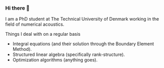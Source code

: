 ### Hi there 👋 

I am a PhD student at The Technical University of Denmark working in the field of numerical acoustics. 

Things I deal with on a regular basis
* Integral equations (and their solution through the Boundary Element Method).
* Structured linear algebra (specifically rank-structure).
* Optimization algorithms (anything goes).
